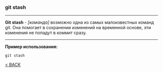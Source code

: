 ### git stash
---

**Git stash** - *[команда]* возможно одна из самых малоизвестных команд git. Она помогает в сохранении изменений на временной основе, эти изменения не попадут в коммит сразу.

---
**Пример использования:**
```bash=
git stash
```

[< BACK](./readme.md)